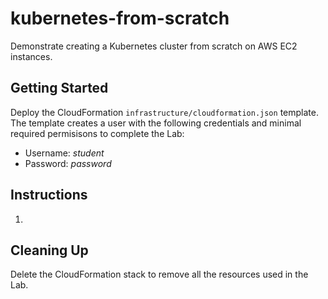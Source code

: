 # kubernetes-from-scratch

Demonstrate creating a Kubernetes cluster from scratch on AWS EC2 instances.

## Getting Started

Deploy the CloudFormation `infrastructure/cloudformation.json` template. The template creates a user with the following credentials and minimal required permisisons to complete the Lab:

- Username: _student_
- Password: _password_

## Instructions

1. 

## Cleaning Up

Delete the CloudFormation stack to remove all the resources used in the Lab.